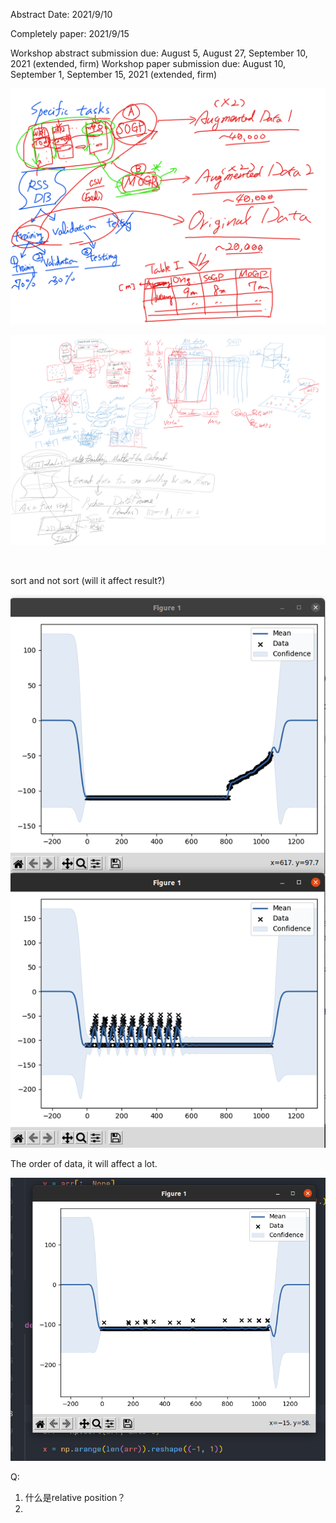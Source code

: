 Abstract Date: 2021/9/10

Completely paper: 2021/9/15

Workshop abstract submission due: August 5, August 27, September 10, 2021 (extended, firm)
Workshop paper submission due: August 10, September 1, September 15, 2021 (extended, firm)

![image-20210826220531711](./image-20210826220531711.png)

![image-20210826220517963](./image-20210826220517963.png)

​    



sort and not sort (will it affect result?)

![image-20210829215805687](image-20210829215805687.png)



The order of data, it will affect a lot.

![image-20210829220936223](image-20210829220936223.png)







Q:

1. 什么是relative position？
2. 

